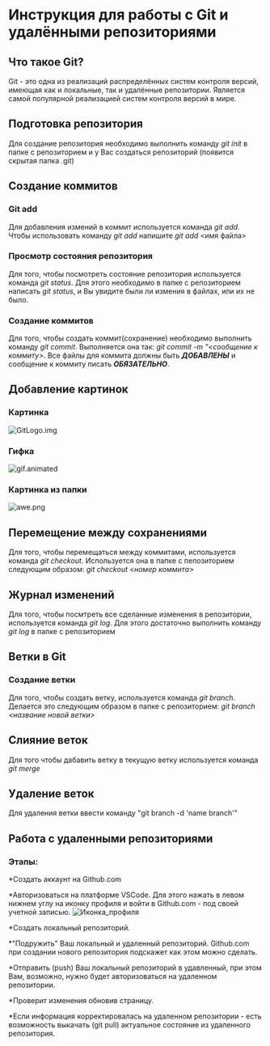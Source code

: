 # Инструкция для работы с Git и удалёнными репозиториями
## **Что такое Git?**
Git - это одна из реализаций распределённых систем контроля версий, имеющая как и локальные, так и удалённые репозитории. Является самой популярной реализацией систем контроля версий в мире.
## **Подготовка репозитория**
Для создание репозитория необходимо выполнить команду *git init* в папке с репозиторием и у Вас создаться репозиторий (появится скрытая папка .git)
## **Создание коммитов**
### Git add
Для добавления измений в коммит используется команда *git add*. Чтобы использовать команду *git add* напишите *git add* <имя файла>
### Просмотр состояния репозитория
Для того, чтобы посмотреть состояние репозитория используется команда *git status*. Для этого необходимо в папке с репозиторием написать *git status*, и Вы увидите были ли измения в файлах, или их не было.
### Создание коммитов
Для того, чтобы создать коммит(сохранение) необходимо выполнить команду *git commit*. Выполняется она так: *git commit -m "<сообщение к коммиту>*. Все файлы для коммита должны быть ***ДОБАВЛЕНЫ*** и сообщение к коммиту писать ***ОБЯЗАТЕЛЬНО***.
## **Добавление картинок**
### Картинка
![GitLogo.img](https://3.bp.blogspot.com/-Ktox3K4-xJo/Xu8CEgD_IuI/AAAAAAAAGb4/86j9WHu3M80DyJsPVXYFBS_6oGbxnvnGACLcBGAsYHQ/s640/git-logo.jpg)
### Гифка
![gif.animated](https://media.tenor.com/vxFNoJHV3I4AAAAM/chiquichico.gif)
### Картинка из папки
![awe.png](awe.png)
## **Перемещение между сохранениями**
Для того, чтобы перемещаться между коммитами, используется команда _git checkout_. Используется она в папке с пепозиторием следующим образом: *git checkout <номер коммита>*
## **Журнал изменений**
Для того, чтобы посмтреть все сделанные изменения в репозитории, используется команда *git log*. Для этого достаточно выполнить команду *git log* в папке с репозиторием
## **Ветки в Git**
### **Создание ветки**
Для того, чтобы создать ветку, используется команда *git branch*. Делается это следующим образом в папке с репозиторием: *git branch <название новой ветки>*
## **Слияние веток**
Для того чтобы дабавить ветку в текущую ветку используется команда *git merge*
## **Удаление веток**
Для удаления ветки ввести команду "git branch -d 'name branch'"
## **Работа с удаленными репозиториями**
### Этапы:
*Создать аккаунт на Github.com

*Авторизоваться на платформе VSCode. Для этого нажать в левом нижнем углу на иконку профиля и войти в Github.com - под своей учетной записью. ![Иконка_профиля](https://user-images.githubusercontent.com/35271042/79923209-f177cb80-83e9-11ea-8ed2-241fc15627f8.png)

*Создать локальный репозиторий.

*"Подружить" Ваш локальный и удаленный репозиторий. Github.com при создании нового репозитория подскажет как этом можно сделать.

*Отправить (push) Ваш локальный репозиторий в удавленный, при этом Вам, возможно, нужно будет авторизоваться на удаленном репозитории.

*Проверит изменения обновив страницу.

*Если информация корректировалась на удаленном репозитории - есть возможность выкачать (git pull) актуальное состояние из удаленного репозитория.